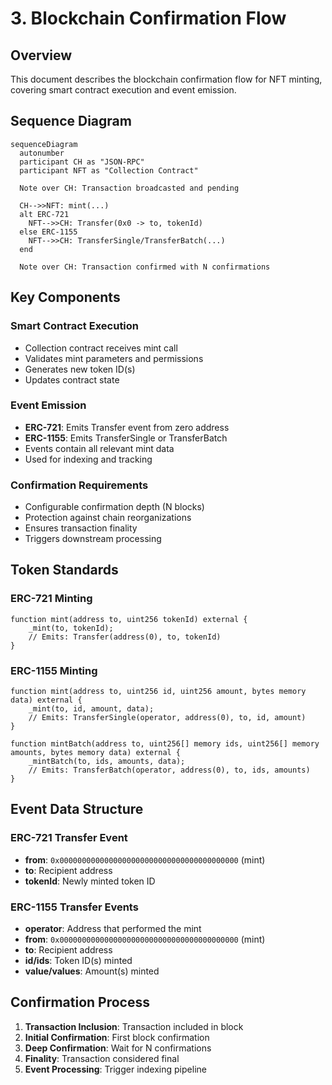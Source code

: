 # 3. Blockchain Confirmation Flow

## Overview

This document describes the blockchain confirmation flow for NFT minting, covering smart contract execution and event emission.

## Sequence Diagram

```mermaid
sequenceDiagram
  autonumber
  participant CH as "JSON-RPC"
  participant NFT as "Collection Contract"

  Note over CH: Transaction broadcasted and pending

  CH-->>NFT: mint(...)
  alt ERC-721
    NFT-->>CH: Transfer(0x0 -> to, tokenId)
  else ERC-1155
    NFT-->>CH: TransferSingle/TransferBatch(...)
  end

  Note over CH: Transaction confirmed with N confirmations
```

## Key Components

### Smart Contract Execution
- Collection contract receives mint call
- Validates mint parameters and permissions
- Generates new token ID(s)
- Updates contract state

### Event Emission
- **ERC-721**: Emits Transfer event from zero address
- **ERC-1155**: Emits TransferSingle or TransferBatch
- Events contain all relevant mint data
- Used for indexing and tracking

### Confirmation Requirements
- Configurable confirmation depth (N blocks)
- Protection against chain reorganizations
- Ensures transaction finality
- Triggers downstream processing

## Token Standards

### ERC-721 Minting
```solidity
function mint(address to, uint256 tokenId) external {
    _mint(to, tokenId);
    // Emits: Transfer(address(0), to, tokenId)
}
```

### ERC-1155 Minting
```solidity
function mint(address to, uint256 id, uint256 amount, bytes memory data) external {
    _mint(to, id, amount, data);
    // Emits: TransferSingle(operator, address(0), to, id, amount)
}

function mintBatch(address to, uint256[] memory ids, uint256[] memory amounts, bytes memory data) external {
    _mintBatch(to, ids, amounts, data);
    // Emits: TransferBatch(operator, address(0), to, ids, amounts)
}
```

## Event Data Structure

### ERC-721 Transfer Event
- **from**: `0x0000000000000000000000000000000000000000` (mint)
- **to**: Recipient address
- **tokenId**: Newly minted token ID

### ERC-1155 Transfer Events
- **operator**: Address that performed the mint
- **from**: `0x0000000000000000000000000000000000000000` (mint)
- **to**: Recipient address
- **id/ids**: Token ID(s) minted
- **value/values**: Amount(s) minted

## Confirmation Process

1. **Transaction Inclusion**: Transaction included in block
2. **Initial Confirmation**: First block confirmation
3. **Deep Confirmation**: Wait for N confirmations
4. **Finality**: Transaction considered final
5. **Event Processing**: Trigger indexing pipeline